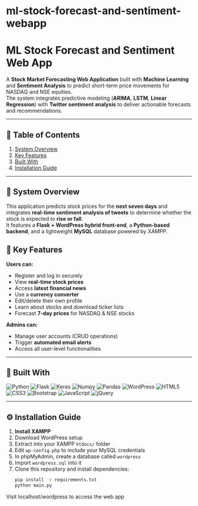 # ml-stock-forecast-and-sentiment-webapp
# ML Stock Forecast and Sentiment Web App

A **Stock Market Forecasting Web Application** built with **Machine Learning** and **Sentiment Analysis** to predict short-term price movements for NASDAQ and NSE equities.  
The system integrates predictive modeling (**ARIMA**, **LSTM**, **Linear Regression**) with **Twitter sentiment analysis** to deliver actionable forecasts and recommendations.

---

## 📖 Table of Contents
1. [System Overview](#system-overview)
2. [Key Features](#key-features)
3. [Built With](#built-with)
4. [Installation Guide](#installation-guide)
---

## 🧠 System Overview

This application predicts stock prices for the **next seven days** and integrates **real-time sentiment analysis of tweets** to determine whether the stock is expected to **rise or fall**.  
It features a **Flask + WordPress hybrid front-end**, a **Python-based backend**, and a lightweight **MySQL** database powered by XAMPP.


## 🌟 Key Features

**Users can:**
- Register and log in securely  
- View **real-time stock prices**
- Access **latest financial news**
- Use a **currency converter**
- Edit/delete their own profile
- Learn about stocks and download ticker lists
- Forecast **7-day prices** for NASDAQ & NSE stocks

**Admins can:**
- Manage user accounts (CRUD operations)
- Trigger **automated email alerts**
- Access all user-level functionalities

---

## 🧱 Built With

![Python](https://img.shields.io/badge/Python-3776AB?style=for-the-badge&logo=python&logoColor=white)
![Flask](https://img.shields.io/badge/Flask-000000?style=for-the-badge&logo=flask&logoColor=white)
![Keras](https://img.shields.io/badge/Keras-red?style=for-the-badge&logo=keras&logoColor=white)
![Numpy](https://img.shields.io/badge/Numpy-blue?style=for-the-badge&logo=numpy&logoColor=white)
![Pandas](https://img.shields.io/badge/Pandas-green?style=for-the-badge&logo=pandas&logoColor=white)
![WordPress](https://img.shields.io/badge/Wordpress-006699?style=for-the-badge&logo=wordpress&logoColor=white)
![HTML5](https://img.shields.io/badge/HTML5-E34F26?style=for-the-badge&logo=html5&logoColor=white)
![CSS3](https://img.shields.io/badge/CSS3-1572B6?style=for-the-badge&logo=css3&logoColor=white)
![Bootstrap](https://img.shields.io/badge/Bootstrap-563D7C?style=for-the-badge&logo=bootstrap&logoColor=white)
![JavaScript](https://img.shields.io/badge/JavaScript-323330?style=for-the-badge&logo=javascript&logoColor=F7DF1E)
![jQuery](https://img.shields.io/badge/jQuery-0769AD?style=for-the-badge&logo=jquery&logoColor=white)

---

## ⚙️ Installation Guide

1. **Install XAMPP**
2. Download WordPress setup 
3. Extract into your XAMPP `htdocs/` folder
4. Edit `wp-config.php` to include your MySQL credentials
5. In phpMyAdmin, create a database called `wordpress`
6. Import `wordpress.sql` into it
7. Clone this repository and install dependencies:
   ```bash
   pip install -r requirements.txt
   python main.py
Visit localhost/wordpress to access the web app

